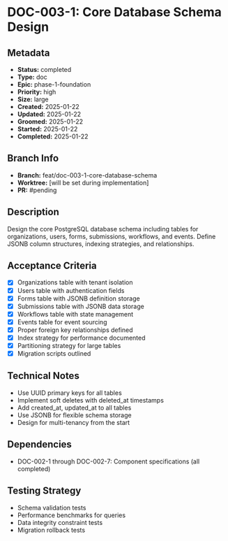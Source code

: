 # DOC-003-1: Core Database Schema Design

## Metadata
- **Status:** completed
- **Type:** doc
- **Epic:** phase-1-foundation
- **Priority:** high
- **Size:** large
- **Created:** 2025-01-22
- **Updated:** 2025-01-22
- **Groomed:** 2025-01-22
- **Started:** 2025-01-22
- **Completed:** 2025-01-22

## Branch Info
- **Branch:** feat/doc-003-1-core-database-schema
- **Worktree:** [will be set during implementation]
- **PR:** #pending

## Description
Design the core PostgreSQL database schema including tables for organizations, users, forms, submissions, workflows, and events. Define JSONB column structures, indexing strategies, and relationships.

## Acceptance Criteria
- [x] Organizations table with tenant isolation
- [x] Users table with authentication fields
- [x] Forms table with JSONB definition storage
- [x] Submissions table with JSONB data storage
- [x] Workflows table with state management
- [x] Events table for event sourcing
- [x] Proper foreign key relationships defined
- [x] Index strategy for performance documented
- [x] Partitioning strategy for large tables
- [x] Migration scripts outlined

## Technical Notes
- Use UUID primary keys for all tables
- Implement soft deletes with deleted_at timestamps
- Add created_at, updated_at to all tables
- Use JSONB for flexible schema storage
- Design for multi-tenancy from the start

## Dependencies
- DOC-002-1 through DOC-002-7: Component specifications (all completed)

## Testing Strategy
- Schema validation tests
- Performance benchmarks for queries
- Data integrity constraint tests
- Migration rollback tests